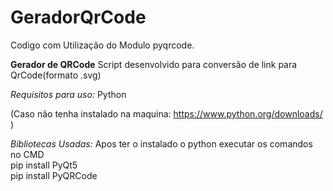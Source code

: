# GeradorQrCode

Codigo com Utilização do Modulo pyqrcode.



**Gerador de QRCode**
Script desenvolvido para conversão de link para QrCode(formato .svg)

*Requisitos para uso:*
Python 

(Caso não tenha instalado na maquina:
https://www.python.org/downloads/   )

*Bibliotecas Usadas:*
Apos ter o instalado o python executar os comandos no CMD<br />
pip install PyQt5<br />
pip install PyQRCode<br />